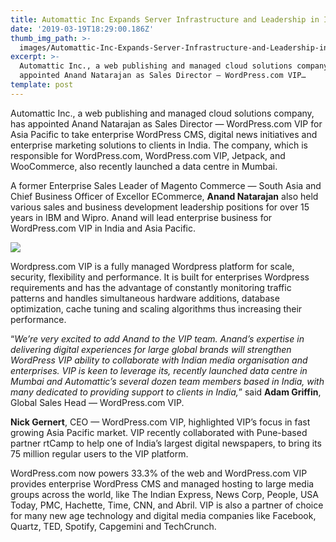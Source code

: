 ```yaml
---
title: Automattic Inc Expands Server Infrastructure and Leadership in India
date: '2019-03-19T18:29:00.186Z'
thumb_img_path: >-
  images/Automattic-Inc-Expands-Server-Infrastructure-and-Leadership-in-India/1*QK50j2XzMVfwY8EPWieBsw.jpeg
excerpt: >-
  Automattic Inc., a web publishing and managed cloud solutions company, has
  appointed Anand Natarajan as Sales Director — WordPress.com VIP…
template: post
---
```

Automattic Inc., a web publishing and managed cloud solutions company, has appointed Anand Natarajan as Sales Director — WordPress.com VIP for Asia Pacific to take enterprise WordPress CMS, digital news initiatives and enterprise marketing solutions to clients in India. The company, which is responsible for WordPress.com, WordPress.com VIP, Jetpack, and WooCommerce, also recently launched a data centre in Mumbai.

A former Enterprise Sales Leader of Magento Commerce — South Asia and Chief Business Officer of Excellor ECommerce, **Anand Natarajan** also held various sales and business development leadership positions for over 15 years in IBM and Wipro. Anand will lead enterprise business for WordPress.com VIP in India and Asia Pacific.

![](/images/Automattic-Inc-Expands-Server-Infrastructure-and-Leadership-in-India/1*QK50j2XzMVfwY8EPWieBsw.jpeg)

Wordpress.com VIP is a fully managed Wordpress platform for scale, security, flexibility and performance. It is built for enterprises Wordpress requirements and has the advantage of constantly monitoring traffic patterns and handles simultaneous hardware additions, database optimization, cache tuning and scaling algorithms thus increasing their performance.

“*We’re very excited to add Anand to the VIP team. Anand’s expertise in delivering digital experiences for large global brands will strengthen WordPress VIP ability to collaborate with Indian media organisation and enterprises. VIP is keen to leverage its, recently launched data centre in Mumbai and Automattic’s several dozen team members based in India, with many dedicated to providing support to clients in India,*” said **Adam Griffin**, Global Sales Head — WordPress.com VIP.

**Nick Gernert**, CEO — WordPress.com VIP, highlighted VIP’s focus in fast growing Asia Pacific market. VIP recently collaborated with Pune-based partner rtCamp to help one of India’s largest digital newspapers, to bring its 75 million regular users to the VIP platform.

WordPress.com now powers 33.3% of the web and WordPress.com VIP provides enterprise WordPress CMS and managed hosting to large media groups across the world, like The Indian Express, News Corp, People, USA Today, PMC, Hachette, Time, CNN, and Abril. VIP is also a partner of choice for many new age technology and digital media companies like Facebook, Quartz, TED, Spotify, Capgemini and TechCrunch.
